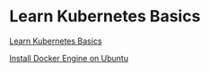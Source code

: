 # Learn Kubernetes Basics

[Learn Kubernetes Basics](https://kubernetes.io/docs/tutorials/kubernetes-basics/)  

[Install Docker Engine on Ubuntu](https://docs.docker.com/engine/install/ubuntu/)  


